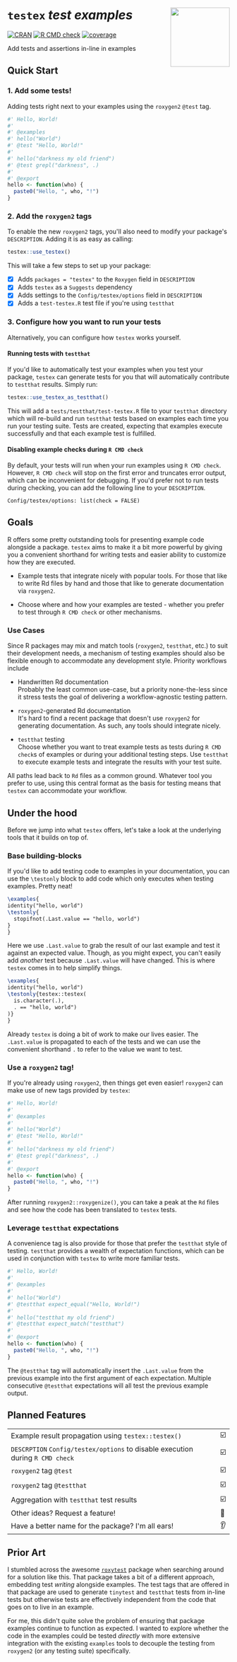 # `testex` ***test examples*** <img src="https://user-images.githubusercontent.com/18220321/211960830-8c969bee-8c80-4984-8132-b5993911f179.png" align="right" width="134px"/>

[![CRAN](https://img.shields.io/cran/v/testex.svg)](https://cran.r-project.org/package=testex)
[![`R CMD check`](https://github.com/dgkf/testex/workflows/R-CMD-check/badge.svg)](https://github.com/dgkf/testex/actions?query=workflow%3AR-CMD-check)
[![coverage](https://img.shields.io/codecov/c/github/dgkf/testex/main.svg)](https://app.codecov.io/gh/dgkf/testex) 

Add tests and assertions in-line in examples

## Quick Start

### 1. Add some tests!

Adding tests right next to your examples using the `roxygen2` `@test` tag.

```r
#' Hello, World!
#' 
#' @examples
#' hello("World")
#' @test "Hello, World!"
#'
#' hello("darkness my old friend")
#' @test grepl("darkness", .)
#' 
#' @export
hello <- function(who) {
  paste0("Hello, ", who, "!")
}
```

### 2. Add the `roxygen2` tags

To enable the new `roxygen2` tags, you'll also need to modify your package's 
`DESCRIPTION`. Adding it is as easy as calling:

```r
testex::use_testex()
```

This will take a few steps to set up your package:

- [x] Adds `packages = "testex"` to the `Roxygen` field in `DESCRIPTION`
- [x] Adds `testex` as a `Suggests` dependency
- [x] Adds settings to the `Config/testex/options` field in `DESCRIPTION`
- [x] Adds a `test-testex.R` test file if you're using `testthat`

### 3. Configure how you want to run your tests

Alternatively, you can configure how `testex` works yourself.

#### Running tests with `testthat`

If you'd like to automatically test your examples when you test your package,
`testex` can generate tests for you that will automatically contribute to
`testthat` results. Simply run:

```r
testex::use_testex_as_testthat()
```

This will add a `tests/testthat/test-testex.R` file to your `testthat` directory
which will re-build and run `testthat` tests based on examples each time you run
your testing suite. Tests are created, expecting that examples execute
successfully and that each example test is fulfilled. 

#### Disabling example checks during `R CMD check`

By default, your tests will run when your run examples using `R CMD check`.
However, `R CMD check` will stop on the first error and truncates error output,
which can be inconvenient for debugging. If you'd prefer not to run tests 
during checking, you can add the following line to your `DESCRIPTION`.

```
Config/testex/options: list(check = FALSE)
```

## Goals

R offers some pretty outstanding tools for presenting example code alongside a
package. `testex` aims to make it a bit more powerful by giving you a convenient
shorthand for writing tests and easier ability to customize how they are
executed.

* Example tests that integrate nicely with popular tools. For those that like to
  write Rd files by hand and those that like to generate documentation via
  `roxygen2`.

* Choose where and how your examples are tested - whether you prefer to test
  through `R CMD check` or other mechanisms.

### Use Cases

Since R packages may mix and match tools (`roxygen2`, `testthat`, etc.) to suit
their development needs, a mechanism of testing examples should also be flexible
enough to accommodate any development style. Priority workflows include

* Handwritten Rd documentation  
  Probably the least common use-case, but a priority none-the-less since it
  stress tests the goal of delivering a workflow-agnostic testing pattern.

* `roxygen2`-generated Rd documentation  
  It's hard to find a recent package that doesn't use `roxygen2` for generating
  documentation. As such, any tools should integrate nicely.

* `testthat` testing  
  Choose whether you want to treat example tests as tests during `R CMD check`s
  of examples or during your additional testing steps. Use `testthat` to
  execute example tests and integrate the results with your test suite.

All paths lead back to `Rd` files as a common ground. Whatever tool you prefer
to use, using this central format as the basis for testing means that `testex`
can accommodate your workflow.

## Under the hood

Before we jump into what `testex` offers, let's take a look at the underlying
tools that it builds on top of. 

### Base building-blocks

If you'd like to add testing code to examples in your documentation, you can use
the `\testonly` block to add code which only executes when testing examples.
Pretty neat!

```latex
\examples{
identity("hello, world")
\testonly{
  stopifnot(.Last.value == "hello, world")
}
}
```

Here we use `.Last.value` to grab the result of our last example and test it
against an expected value. Though, as you might expect, you can't easily add
_another_ test because `.Last.value` will have changed. This is where `testex`
comes in to help simplify things.

```latex
\examples{
identity("hello, world")
\testonly{testex::testex(
  is.character(.),
  . == "hello, world")
)}
}
```

Already `testex` is doing a bit of work to make our lives easier. The
`.Last.value` is propagated to each of the tests and we can use the convenient
shorthand `.` to refer to the value we want to test.

### Use a `roxygen2` tag!

If you're already using `roxygen2`, then things get even easier! `roxygen2` 
can make use of new tags provided by `testex`:

```r
#' Hello, World!
#' 
#' @examples
#' 
#' hello("World")
#' @test "Hello, World!"
#'
#' hello("darkness my old friend")
#' @test grepl("darkness", .)
#' 
#' @export
hello <- function(who) {
  paste0("Hello, ", who, "!")
}
```

After running `roxygen2::roxygenize()`, you can take a peak at the `Rd` files
and see how the code has been translated to `testex` tests.

### Leverage `testthat` expectations

A convenience tag is also provide for those that prefer the `testthat` style of
testing. `testthat` provides a wealth of expectation functions, which can be used
in conjunction with `testex` to write more familiar tests. 

```r
#' Hello, World!
#' 
#' @examples
#' 
#' hello("World")
#' @testthat expect_equal("Hello, World!")
#'
#' hello("testthat my old friend")
#' @testthat expect_match("testthat")
#' 
#' @export
hello <- function(who) {
  paste0("Hello, ", who, "!")
}
```

The `@testthat` tag will automatically insert the `.Last.value` from the
previous example into the first argument of each expectation. Multiple
consecutive `@testthat` expectations will all test the previous example output.

## Planned Features

|   |   |
|---|---|
| Example result propagation using `testex::testex()`| :ballot_box_with_check: |
| `DESCRPTION` `Config/testex/options` to disable execution during `R CMD check` | :ballot_box_with_check: |
| `roxygen2` tag `@test` | :ballot_box_with_check: |
| `roxygen2` tag `@testthat` | :ballot_box_with_check: |
| Aggregation with `testthat` test results | :ballot_box_with_check: |
| Other ideas? Request a feature! | :thought_balloon: |
| Have a better name for the package? I'm all ears! | :ear: |

## Prior Art

I stumbled across the awesome [`roxytest`](https://github.com/mikldk/roxytest)
package when searching around for a solution like this. That package takes a bit
of a different approach, embedding test _writing_ alongside examples. The test
tags that are offered in that package are used to generate `tinytest` and
`testthat` tests from in-line tests but otherwise tests are effectively
independent from the code that goes on to live in an example.

For me, this didn't quite solve the problem of ensuring that package examples
continue to function as expected.  I wanted to explore whether the code in the
examples could be tested _directly_ with more extensive integration with the
existing `examples` tools to decouple the testing from `roxygen2` (or any
testing suite) specifically.
